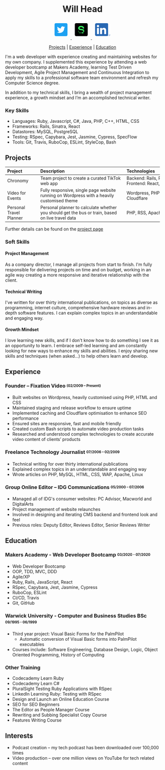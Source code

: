 <h1 align="center">Will Head</h1>
<div align="center">
<a href="https://twitter.com/willhead">
  <img src="./images/twitter.png"
    alt="Twitter"
    height="42"
    width="42"
    style="margin: 10px; border-radius: 10%;" />
</a>
<a href="https://sourcerer.io/will-head">
  <img src="./images/sourcerer.png"
    alt="Sourcerer"
    height="42"
    width="42"
    style="margin: 10px; border-radius: 10%;" />
</a>
<a href="https://www.linkedin.com/in/willhead">
  <img src="./images/linkedin.png"
    alt="LinkedIn"
    height="42"
    width="50"
    style="margin: 10px; border-radius: 10%;" />
</a>
</div>
<div align="center">  

[Projects](#projects) |
[Experience](#experience) |
[Education](#education)

</div>

I'm a web developer with experience creating and maintaining websites for my own company. I supplemented this experience by attending a web developer bootcamp at Makers Academy, learning Test Driven Development, Agile Project Management and Continuous Integration to apply my skills to a professional software team environment and refresh my Computer Science degree.

In addition to my technical skills, I bring a wealth of project management experience, a growth mindset and I’m an accomplished technical writer.

### Key Skills

- Languages: Ruby, Javascript, C#, Java, PHP, C++, HTML, CSS
- Frameworks: Rails, Sinatra, React
- Datastores: MySQL, PostgreSQL
- Testing: RSpec, Capybara, Jest, Jasmine, Cypress, SpecFlow
- Tools: Git, Travis, RuboCop, ESLint, StyleCop, Bash


## Projects

| Project&nbsp;&nbsp;&nbsp;&nbsp;&nbsp;&nbsp;&nbsp;&nbsp;&nbsp;&nbsp;&nbsp;&nbsp; | Description&nbsp;&nbsp;&nbsp;&nbsp;&nbsp;&nbsp;&nbsp;&nbsp;&nbsp;&nbsp;&nbsp;&nbsp;&nbsp;&nbsp;&nbsp;&nbsp;&nbsp;&nbsp;&nbsp;&nbsp;&nbsp;&nbsp;&nbsp;&nbsp;&nbsp;&nbsp;&nbsp;&nbsp;&nbsp;&nbsp;&nbsp;&nbsp;&nbsp;&nbsp;&nbsp;&nbsp;&nbsp;&nbsp;&nbsp;&nbsp;&nbsp;&nbsp;&nbsp;&nbsp;&nbsp;&nbsp;&nbsp;&nbsp;&nbsp;&nbsp; | Technologies&nbsp;&nbsp;&nbsp;&nbsp;&nbsp;&nbsp;&nbsp;&nbsp;&nbsp;&nbsp;&nbsp;&nbsp;&nbsp;&nbsp;&nbsp;&nbsp;&nbsp;&nbsp;&nbsp;&nbsp;&nbsp;&nbsp;&nbsp;&nbsp;&nbsp;&nbsp;&nbsp;&nbsp;&nbsp;&nbsp;&nbsp;&nbsp;&nbsp;&nbsp;&nbsp;&nbsp;&nbsp;&nbsp;&nbsp;&nbsp;&nbsp;&nbsp;&nbsp; | Demo                                                                 |
| ------------------------------------------------------------------------------- | ----------------------------------------------------------------------------------------------------------------------------------------------------------------------------------------------------------------------------------------------------------------------------------------------------------------------------------- | ------------------------------------------------------------------------------------------------------------------------------------------------------------------------------------------------------------------------------------------------------------------------------ | -------------------------------------------------------------------- |
| Chronomy                                                                        | Team project to create a curated TikTok web app                                                                                                                                                                                                                                                                                     | Backend: Rails, RSpec, Heroku<br>Frontend: React, Jest, Enzyme, Surge                                                                                                                                                                                                          | [Video](https://vimeo.com/fixationvideo/review/435076687/a701c1fcbe) |
| Video for Events                                                                | Fully responsive, single page website running on Wordpress with a heavily customised theme                                                                                                                                                                                                                                          | Wordpress, PHP, HTML, CSS, Cloudflare                                                                                                                                                                                                                                          | [Live](https://videoforevents.co.uk/)                                |
| Personal Travel Planner                                                         | Personal planner to calculate whether you should get the bus or train, based on live travel data                                                                                                                                                                                                                                    | PHP, RSS, Apache, [Transport API](https://www.transportapi.com/)                                                                                                                                                                                                               | [Video](https://vimeo.com/fixationvideo/review/388454390/dbecd29d99) |

Further details can be found on the [project page](./pages/projects.md)

### Soft Skills

#### Project Management

As a company director, I manage all projects from start to finish. I'm fully responsible for delivering projects on time and on budget, working in an agile way creating a more responsive and iterative relationship with the client.

#### Technical Writing

I've written for over thirty international publications, on topics as diverse as programming, internet culture, comprehensive hardware reviews and in-depth software features. I can explain complex topics in an understandable and engaging way.

#### Growth Mindset

I love learning new skills, and if I don't know how to do something I see it as an opportunity to learn. I embrace self-led learning and am constantly looking for new ways to enhance my skills and abilities. I enjoy sharing new skills and techniques (when asked...) to help others learn and develop.

## Experience

### Founder – Fixation Video  <sub><sup>(02/2009 – Present)</sub></sup>
- Built websites on Wordpress, heavily customised using PHP, HTML and CSS
-	Maintained staging and release workflow to ensure uptime
-	Implemented caching and Cloudflare optimisation to enhance SEO performance
-	Ensured sites are responsive, fast and mobile friendly
-	Created custom Bash scripts to automate video production tasks
-	Researched and understood complex technologies to create accurate video content of clients’ products

### Freelance Technology Journalist  <sub><sup>07/2006 – 02/2009</sub></sup>
-	Technical writing for over thirty international publications
-	Explained complex topics in an understandable and engaging way
-	Wrote articles on PHP, MySQL, HTML, CSS, WAP, Apache, Linux

### Group Online Editor – IDG Communications  <sub><sup>05/2000 – 07/2006</sub></sup>
-	Managed all of IDG's consumer websites: PC Advisor, Macworld and DigitalArts
-	Project management of website relaunches
-	Involved in designing and iterating CMS backend and frontend look and feel
-	Previous roles: Deputy Editor, Reviews Editor, Senior Reviews Writer

## Education

### Makers Academy - Web Developer Bootcamp <sub><sup>03/2020 - 07/2020</sub></sup>

- Web Developer Bootcamp
- OOP, TDD, MVC, DDD
- Agile/XP
- Ruby, Rails, JavaScript, React
- RSpec, Capybara, Jest, Jasmine, Cypress
- RuboCop, ESLint
- CI/CD, Travis
- Git, GitHub

### Warwick University - Computer and Business Studies BSc <sub><sup>09/1995 - 06/1999</sub></sup>

- Third year project: Visual Basic Forms for the PalmPilot  
  - Automatic conversion of Visual Basic forms into PalmPilot executables
- Courses include: Software Engineering, Database Design, Logic, Object Oriented Programming, History of Computing

### Other Training

-	Codecademy Learn Ruby
- Codecademy Learn C#
-	PluralSight Testing Ruby Applications with RSpec
-	LinkedIn Learning Ruby: Testing with RSpec
-	Design and Launch an Online Education Course
-	SEO for SEO Beginners
-	The Editor as People Manager Course
-	Rewriting and Subbing Specialist Copy Course
-	Features Writing Course

## Interests

- Podcast creation – my tech podcast has been downloaded over 100,000 times
- Video production – over one million views on YouTube for tech related content

